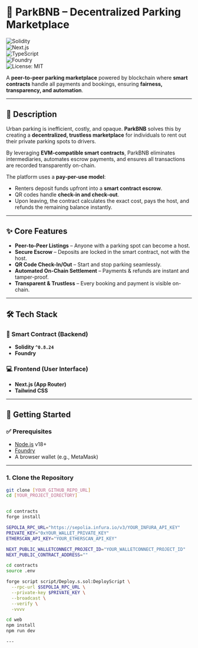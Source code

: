 # 🚗 ParkBNB – Decentralized Parking Marketplace  

![Solidity](https://img.shields.io/badge/Solidity-^0.8.24-blue?logo=solidity)  
![Next.js](https://img.shields.io/badge/Next.js-13+-black?logo=next.js)  
![TypeScript](https://img.shields.io/badge/TypeScript-Strict-blue?logo=typescript)  
![Foundry](https://img.shields.io/badge/Foundry-Toolkit-orange)  
![License: MIT](https://img.shields.io/badge/License-MIT-green)  

A **peer-to-peer parking marketplace** powered by blockchain where **smart contracts** handle all payments and bookings, ensuring **fairness, transparency, and automation**.  

---

## 📜 Description  

Urban parking is inefficient, costly, and opaque. **ParkBNB** solves this by creating a **decentralized, trustless marketplace** for individuals to rent out their private parking spots to drivers.  

By leveraging **EVM-compatible smart contracts**, ParkBNB eliminates intermediaries, automates escrow payments, and ensures all transactions are recorded transparently on-chain.  

The platform uses a **pay-per-use model**:  
- Renters deposit funds upfront into a **smart contract escrow**.  
- QR codes handle **check-in and check-out**.  
- Upon leaving, the contract calculates the exact cost, pays the host, and refunds the remaining balance instantly.  

---

## ✨ Core Features  

- **Peer-to-Peer Listings** – Anyone with a parking spot can become a host.  
- **Secure Escrow** – Deposits are locked in the smart contract, not with the host.  
- **QR Code Check-In/Out** – Start and stop parking seamlessly.  
- **Automated On-Chain Settlement** – Payments & refunds are instant and tamper-proof.  
- **Transparent & Trustless** – Every booking and payment is visible on-chain.  

---

## 🛠️ Tech Stack  

### 📝 Smart Contract (Backend)  
- **Solidity `^0.8.24`**  
- **Foundry**  

### 💻 Frontend (User Interface)  
- **Next.js (App Router)**
- **Tailwind CSS** 

---

## 🚀 Getting Started  

### ✅ Prerequisites  
- [Node.js](https://nodejs.org/) v18+  
- [Foundry](https://book.getfoundry.sh/getting-started/installation)  
- A browser wallet (e.g., MetaMask)  

---

### 1. Clone the Repository  
```bash
git clone [YOUR_GITHUB_REPO_URL]
cd [YOUR_PROJECT_DIRECTORY]


cd contracts
forge install

SEPOLIA_RPC_URL="https://sepolia.infura.io/v3/YOUR_INFURA_API_KEY"
PRIVATE_KEY="0xYOUR_WALLET_PRIVATE_KEY"
ETHERSCAN_API_KEY="YOUR_ETHERSCAN_API_KEY"

NEXT_PUBLIC_WALLETCONNECT_PROJECT_ID="YOUR_WALLETCONNECT_PROJECT_ID"
NEXT_PUBLIC_CONTRACT_ADDRESS=""

cd contracts
source .env

forge script script/Deploy.s.sol:DeployScript \
  --rpc-url $SEPOLIA_RPC_URL \
  --private-key $PRIVATE_KEY \
  --broadcast \
  --verify \
  -vvvv

cd web
npm install
npm run dev

---
